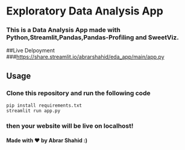 # Exploratory Data Analysis App

### This is a Data Analysis App made with Python,Streamlit,Pandas,Pandas-Profiling and SweetViz.
##Live Delpoyment
###https://share.streamlit.io/abrarshahid/eda_app/main/app.py
## Usage
### Clone this repository and run the following code
 ```bash:
pip install requirements.txt
streamlit run app.py
```
###  then your website will be live on localhost!

#### Made with ❤️ by Abrar Shahid :)
